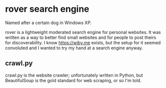 # rover search engine

Named after a certain dog in Windows XP.

rover is a lightweight moderated search engine for personal websites.
It was written as a way to better find small websites and for people to post
theirs for discoverability.
I know <https://wiby.me> exists, but the setup for it seemed convoluted and I
wanted to try my hand at a search engine anyway.

## crawl.py

crawl.py is the website crawler; unfortunately written in Python, but
BeautifulSoup is the gold standard for web scraping, or so I'm told.

